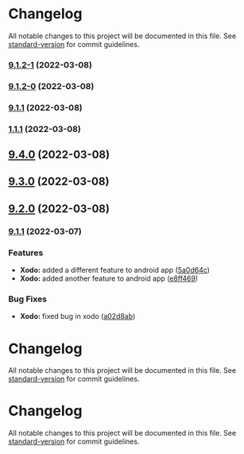 # Changelog

All notable changes to this project will be documented in this file. See [standard-version](https://github.com/conventional-changelog/standard-version) for commit guidelines.

### [9.1.2-1](https://github.com/jahuang40/ConventionalCommitSample/compare/v9.1.2-0...v9.1.2-1) (2022-03-08)

### [9.1.2-0](https://github.com/jahuang40/ConventionalCommitSample/compare/v1.1.1...v9.1.2-0) (2022-03-08)

### [9.1.1](https://github.com/jahuang40/ConventionalCommitSample/compare/v1.1.1...v9.1.1) (2022-03-08)

### [1.1.1](https://github.com/jahuang40/ConventionalCommitSample/compare/v9.4.0...v1.1.1) (2022-03-08)

## [9.4.0](https://github.com/jahuang40/ConventionalCommitSample/compare/v9.3.0...v9.4.0) (2022-03-08)

## [9.3.0](https://github.com/jahuang40/ConventionalCommitSample/compare/v9.2.0...v9.3.0) (2022-03-08)

## [9.2.0](https://github.com/jahuang40/ConventionalCommitSample/compare/v9.1.1...v9.2.0) (2022-03-08)

### [9.1.1](https://github.com/jahuang40/ConventionalCommitSample/compare/v9.1.0...v9.1.1) (2022-03-07)


### Features

* **Xodo:** added a different feature to android app ([5a0d64c](https://github.com/jahuang40/ConventionalCommitSample/commit/5a0d64c9a442cdc22fef67298dfbc8428ffe833e))
* **Xodo:** added another feature to android app ([e8ff469](https://github.com/jahuang40/ConventionalCommitSample/commit/e8ff4692d15dc7301b51a8dabb75dde639f368b5))


### Bug Fixes

* **Xodo:** fixed bug in xodo ([a02d8ab](https://github.com/jahuang40/ConventionalCommitSample/commit/a02d8ab4cd7ba8c5918a92bff85f5027233ddb38))

# Changelog

All notable changes to this project will be documented in this file. See [standard-version](https://github.com/conventional-changelog/standard-version) for commit guidelines.

# Changelog

All notable changes to this project will be documented in this file. See [standard-version](https://github.com/conventional-changelog/standard-version) for commit guidelines.
